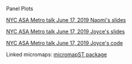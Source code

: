 Panel Plots

[NYC ASA Metro talk June 17, 2019 Naomi's slides](NaomiSlides.pptx)

[NYC ASA Metro talk June 17, 2019 Joyce's slides](NYCASAMetro.pdf)

[NYC ASA Metro talk June 17, 2019 Joyce's code](NYCASAMetro.Rmd)

Linked micromaps: [micromapST package](https://cran.rstudio.com/web/packages/micromapST/index.html)

